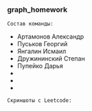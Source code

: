 ### graph_homework

`Состав команды:`
- Артамонов Александр
- Пуськов Георгий
- Янгалин Исмаил
- Дружининский Степан
- Пупейко Дарья
-
-
-

`Скриншоты с Leetcode:`

